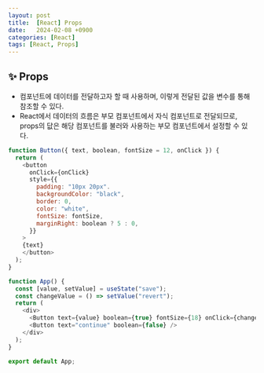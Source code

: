 ```yaml
---
layout: post
title:  [React] Props
date:   2024-02-08 +0900
categories: [React]
tags: [React, Props]
---
```



## ✨ Props

- 컴포넌트에 데이터를 전달하고자 할 때 사용하며, 이렇게 전달된 값을 변수를 통해 참조할 수 있다.
- React에서 데이터의 흐름은 부모 컴포넌트에서 자식 컴포넌트로 전달되므로, props의 닶은 해당 컴포넌트를 불러와 사용하는 부모 컴포넌트에서 설정할 수 있다.

```javascript
function Button({ text, boolean, fontSize = 12, onClick }) {
  return (
    <button 
      onClick={onClick}
      style={{
        padding: "10px 20px".
        backgroundColor: "black",
        border: 0,
        color: "white",
        fontSize: fontSize,
        marginRight: boolean ? 5 : 0,
      }}
    >
    {text}
    </button>
  );
}

function App() {
  const [value, setValue] = useState("save");
  const changeValue = () => setValue("revert");
  return (
    <div>
      <Button text={value} boolean={true} fontSize={18} onClick={changeValue} />
      <Button text="continue" boolean={false} />
    </div>
  );
}

export default App;
```